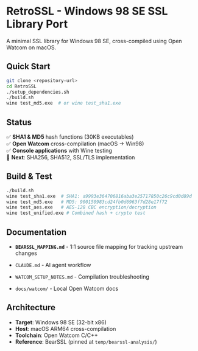 # RetroSSL - Windows 98 SE SSL Library Port

A minimal SSL library for Windows 98 SE, cross-compiled using Open Watcom on macOS.

## Quick Start

```bash
git clone <repository-url>
cd RetroSSL
./setup_dependencies.sh
./build.sh
wine test_md5.exe  # or wine test_sha1.exe
```

## Status

✅ **SHA1 & MD5** hash functions (30KB executables)  
✅ **Open Watcom** cross-compilation (macOS → Win98)  
✅ **Console applications** with Wine testing  
🔄 **Next**: SHA256, SHA512, SSL/TLS implementation  

## Build & Test

```bash
./build.sh
wine test_sha1.exe  # SHA1: a9993e364706816aba3e25717850c26c9cd0d89d
wine test_md5.exe   # MD5: 900150983cd24fb0d6963f7d28e17f72
wine test_aes.exe   # AES-128 CBC encryption/decryption 
wine test_unified.exe # Combined hash + crypto test
```

## Documentation

- **`BEARSSL_MAPPING.md`** - 1:1 source file mapping for tracking upstream changes

- `CLAUDE.md` - AI agent workflow
- `WATCOM_SETUP_NOTES.md` - Compilation troubleshooting  
- `docs/watcom/` - Local Open Watcom docs


## Architecture

- **Target**: Windows 98 SE (32-bit x86)
- **Host**: macOS ARM64 cross-compilation
- **Toolchain**: Open Watcom C/C++
- **Reference**: BearSSL (pinned at `temp/bearssl-analysis/`)
